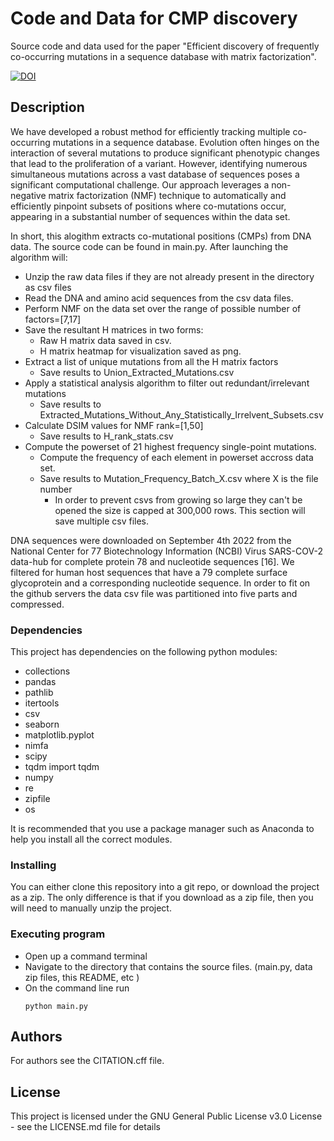 # Code and Data for CMP discovery

Source code and data used for the paper "Efficient discovery 
of frequently co-occurring mutations in a sequence database 
with matrix factorization".

[![DOI](https://zenodo.org/badge/936911464.svg)](https://doi.org/10.5281/zenodo.14969552)

## Description

We have developed a robust method for efficiently tracking multiple co-occurring 
mutations in a sequence database. Evolution often hinges on the interaction of 
several mutations to produce significant phenotypic changes that lead to the 
proliferation of a variant. However, identifying numerous simultaneous mutations 
across a vast database of sequences poses a significant computational challenge. 
Our approach leverages a non-negative matrix factorization (NMF) technique to 
automatically and efficiently pinpoint subsets of positions where co-mutations 
occur, appearing in a substantial number of sequences within the data set.

In short, this alogithm extracts co-mutational positions (CMPs) from DNA data.
The source code can be found in main.py. After launching the algorithm will:
* Unzip the raw data files if they are not already present in the directory
  as csv files
* Read the DNA and amino acid sequences from the csv data files.
* Perform NMF on the data set over the range of possible number of factors=[7,17]
* Save the resultant H matrices in two forms:
    * Raw H matrix data saved in csv.
    * H matrix heatmap for visualization saved as png.
* Extract a list of unique mutations from all the H matrix factors
    * Save results to Union_Extracted_Mutations.csv
* Apply a statistical analysis algorithm to filter out redundant/irrelevant mutations 
    * Save results to Extracted_Mutations_Without_Any_Statistically_Irrelvent_Subsets.csv
* Calculate DSIM values for NMF rank=[1,50]
    * Save results to H_rank_stats.csv
* Compute the powerset of 21 highest frequency single-point mutations.
    * Compute the frequency of each element in powerset accross data set.
    * Save results to Mutation_Frequency_Batch_X.csv where X is the file number
        * In order to prevent csvs from growing so large they can't be opened
          the size is capped at 300,000 rows. This section will save multiple csv files.        

DNA sequences were downloaded on September 4th 2022 from the National Center for 77
Biotechnology Information (NCBI) Virus SARS-COV-2 data-hub for complete protein 78
and nucleotide sequences [16]. We filtered for human host sequences that have a 79
complete surface glycoprotein and a corresponding nucleotide sequence. In order 
to fit on the github servers the data csv file was partitioned into five parts and compressed.

### Dependencies

This project has dependencies on the following python modules:

* collections
* pandas
* pathlib
* itertools
* csv
* seaborn
* matplotlib.pyplot
* nimfa
* scipy
* tqdm import tqdm
* numpy
* re
* zipfile
* os

It is recommended that you use a package manager such as Anaconda to help you install all the correct modules.

### Installing

You can either clone this repository into a git repo, or download
the project as a zip. The only difference is that if you download
as a zip file, then you will need to manually unzip the project.

### Executing program

* Open up a command terminal
* Navigate to the directory that contains the source files.
  (main.py, data zip files, this README, etc )
* On the command line run
    ```
    python main.py
    ```

## Authors

For authors see the CITATION.cff file.

## License

This project is licensed under the GNU General Public License v3.0 License - see the LICENSE.md file for details
